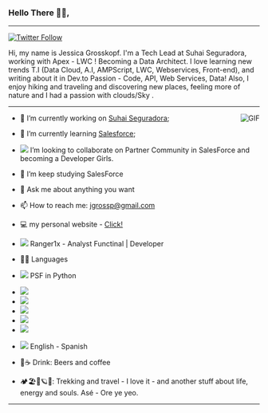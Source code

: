 ### Hello There 👋🏽, 
_______________________________________________________________________________________________________________________________________
<a href="https://twitter.com/jgrossp" rel="nofollow"><img src="https://camo.githubusercontent.com/509ee030e56f322ca664cd708e9f7c4eee36d4d8/68747470733a2f2f696d672e736869656c64732e696f2f747769747465722f666f6c6c6f772f6a67726f7373703f6c6162656c3d466f6c6c6f77267374796c653d736f6369616c" alt="Twitter Follow" data-canonical-src="https://img.shields.io/twitter/follow/jgrossp?label=Follow&style=social" style="max-width:100%;"></a>



Hi, my name is Jessica Grosskopf. I'm a Tech Lead at Suhai Seguradora, working with Apex - LWC ! Becoming a Data Architect. 
I love learning new trends T.I (Data Cloud, A.I, AMPScript, LWC, Webservices, Front-end), and writing about it in Dev.to
Passion - Code, API, Web Services, Data! Also, I enjoy hiking and traveling and discovering new places, feeling more of nature and I had a passion with clouds/Sky .

----------------------------------------------------------------------------------------------------------------------------

<img align="right" alt="GIF" src="https://thumbs.gfycat.com/SpotlessGreatIvorybilledwoodpecker-size_restricted.gif" />



* 🔭 I’m currently working on [Suhai Seguradora](https://suhaiseguradora.com/);

* 🌱 I’m currently learning [Salesforce](https://www.salesforce.com/br/);
* <img src="https://img.icons8.com/color/48/000000/salesforce.png"/> I’m looking to collaborate on Partner Community in SalesForce and becoming a Developer Girls.
* 🤔 I’m keep studying SalesForce
* 💬 Ask me about anything you want
* 📫 How to reach me: jgrossp@gmail.com
* 💻 my personal website - [Click!](https://jgrossp.github.io)
* <img src="https://img.shields.io/badge/Salesforce-00A1E0?style=for-the-badge&logo=Salesforce&logoColor=white"/> Ranger1x - Analyst Functinal | Developer 

* 👩‍💻 Languages 
* <img src="https://img.icons8.com/metro/26/000000/python.png"/> PSF in Python
* <img src="https://img.shields.io/badge/HTML5-E34F26?style=for-the-badge&logo=html5&logoColor=white"/>
* <img src="https://img.shields.io/badge/CSS3-1572B6?style=for-the-badge&logo=css3&logoColor=white"/>
* <img src="https://img.shields.io/badge/JavaScript-323330?style=for-the-badge&logo=javascript&logoColor=F7DF1E"/>
* <img src="https://img.shields.io/badge/json-5E5C5C?style=for-the-badge&logo=json&logoColor=white"/>
* <img src="https://img.shields.io/badge/Java-ED8B00?style=for-the-badge&logo=java&logoColor=white"/>
* <img src="https://img.shields.io/badge/Duolingo-58CC02?style=for-the-badge&logo=Duolingo&logoColor=white"/> English - Spanish

* 🍺☕ Drink: Beers and coffee
*  🏕🏖🌌🪐🚎: Trekking and travel - I love it - and another stuff about life, energy and souls. Asé - Ore ye yeo.




  


______________________________________________________________________________________________________________________________________________________________________
  


